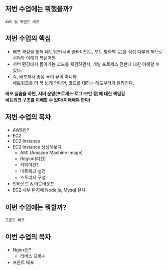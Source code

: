 ## 저번 수업에는 뭐했을까?

`AWS 및 백엔드 배포`

## 저번 수업의 핵심

- 배포 과정을 통해 네트워크(서버·클라이언트, 포트·방화벽 등)를 직접 다루게 되므로  
시야와 이해가 폭넓어짐
- 서버 환경에서 돌아가는 코드를 체험하면서, 개발 프로세스 전반에 대한 이해할 수 있다.
- 즉, 배포해서 좋음 ㅠ이 끝이 아니라  
네트워크를 더 폭 넓게 안다면, 코드를 대하는 태도부터가 달라진다.

**배포 실습을 하면, 서버 운영(프로세스·로그·보안 등)에 대한 책임감**  
**네트워크 구조를 이해할 수 있다(이해해야 한다)**

## 저번 수업의 목차

- AWS란?
- EC2
- EC2 Instance
- EC2 Instance 생성해보자
    - AMI (Amazon Machine Image)
    - Region(리전)
    - 키페어란?
    - 네트워크 설정
    - 스토리지 구성
- 인바운드 & 아웃바운드
- EC2 내부 환경에 Node.js, Mysql 설치

## 이번 수업에는 뭐할까?

`프론트 배포`

## 이번 수업의 목차

- Nginx란?
    - 리버스 프록시
- 프론트 배포